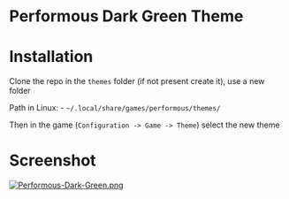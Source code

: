 # Performous Dark Green Theme

# Installation
Clone the repo in the `themes` folder (if not present create it), use a new folder

Path in Linux: - `~/.local/share/games/performous/themes/`

Then in the game (`Configuration -> Game -> Theme`) select the new theme

# Screenshot

[![Performous-Dark-Green.png](https://i.postimg.cc/288cCh5D/Performous-Dark-Green.png)](https://postimg.cc/gallery/N0BPm8w)
